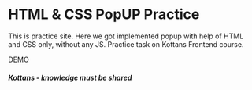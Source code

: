 # HTML & CSS PopUP Practice


This is practice site. Here we got implemented popup with help of HTML and CSS only, without any JS.
Practice task on Kottans Frontend course.

[DEMO](https://dimonlakhin.github.io/lugar/)

##### Kottans - knowledge must be shared
